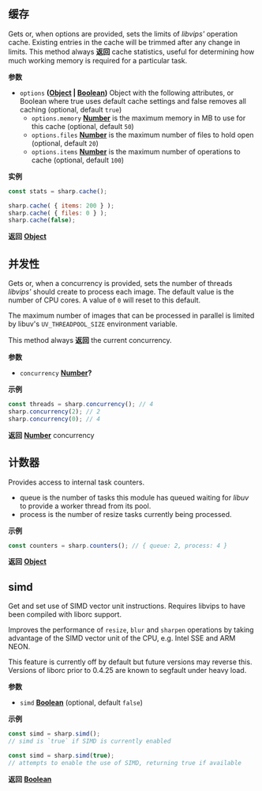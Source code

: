 ## 缓存

Gets or, when options are provided, sets the limits of _libvips'_ operation cache.
Existing entries in the cache will be trimmed after any change in limits.
This method always **返回** cache statistics,
useful for determining how much working memory is required for a particular task.

**参数**

-   `options` **([Object](https://developer.mozilla.org/en-US/docs/Web/JavaScript/Reference/Global_Objects/Object) \| [Boolean](https://developer.mozilla.org/en-US/docs/Web/JavaScript/Reference/Global_Objects/Boolean))** Object with the following attributes, or Boolean where true uses default cache settings and false removes all caching (optional, default `true`)
    -   `options.memory` **[Number](https://developer.mozilla.org/en-US/docs/Web/JavaScript/Reference/Global_Objects/Number)** is the maximum memory in MB to use for this cache (optional, default `50`)
    -   `options.files` **[Number](https://developer.mozilla.org/en-US/docs/Web/JavaScript/Reference/Global_Objects/Number)** is the maximum number of files to hold open (optional, default `20`)
    -   `options.items` **[Number](https://developer.mozilla.org/en-US/docs/Web/JavaScript/Reference/Global_Objects/Number)** is the maximum number of operations to cache (optional, default `100`)

**实例**

```javascript
const stats = sharp.cache();
```

```javascript
sharp.cache( { items: 200 } );
sharp.cache( { files: 0 } );
sharp.cache(false);
```

**返回** **[Object](https://developer.mozilla.org/en-US/docs/Web/JavaScript/Reference/Global_Objects/Object)** 

## 并发性

Gets or, when a concurrency is provided, sets
the number of threads _libvips'_ should create to process each image.
The default value is the number of CPU cores.
A value of `0` will reset to this default.

The maximum number of images that can be processed in parallel
is limited by libuv's `UV_THREADPOOL_SIZE` environment variable.

This method always **返回** the current concurrency.

**参数**

-   `concurrency` **[Number](https://developer.mozilla.org/en-US/docs/Web/JavaScript/Reference/Global_Objects/Number)?** 

**示例**

```javascript
const threads = sharp.concurrency(); // 4
sharp.concurrency(2); // 2
sharp.concurrency(0); // 4
```

**返回** **[Number](https://developer.mozilla.org/en-US/docs/Web/JavaScript/Reference/Global_Objects/Number)** concurrency

## 计数器

Provides access to internal task counters.

-   queue is the number of tasks this module has queued waiting for _libuv_ to provide a worker thread from its pool.
-   process is the number of resize tasks currently being processed.

**示例**

```javascript
const counters = sharp.counters(); // { queue: 2, process: 4 }
```

**返回** **[Object](https://developer.mozilla.org/en-US/docs/Web/JavaScript/Reference/Global_Objects/Object)** 

## simd

Get and set use of SIMD vector unit instructions.
Requires libvips to have been compiled with liborc support.

Improves the performance of `resize`, `blur` and `sharpen` operations
by taking advantage of the SIMD vector unit of the CPU, e.g. Intel SSE and ARM NEON.

This feature is currently off by default but future versions may reverse this.
Versions of liborc prior to 0.4.25 are known to segfault under heavy load.

**参数**

-   `simd` **[Boolean](https://developer.mozilla.org/en-US/docs/Web/JavaScript/Reference/Global_Objects/Boolean)**  (optional, default `false`)

**示例**

```javascript
const simd = sharp.simd();
// simd is `true` if SIMD is currently enabled
```

```javascript
const simd = sharp.simd(true);
// attempts to enable the use of SIMD, returning true if available
```

**返回** **[Boolean](https://developer.mozilla.org/en-US/docs/Web/JavaScript/Reference/Global_Objects/Boolean)** 
